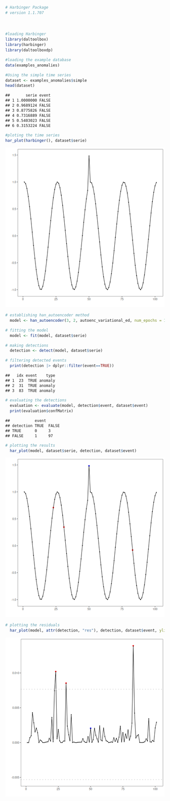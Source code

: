 
``` r
# Harbinger Package
# version 1.1.707



#loading Harbinger
library(daltoolbox)
library(harbinger) 
library(daltoolboxdp)
```


``` r
#loading the example database
data(examples_anomalies)
```


``` r
#Using the simple time series 
dataset <- examples_anomalies$simple
head(dataset)
```

```
##       serie event
## 1 1.0000000 FALSE
## 2 0.9689124 FALSE
## 3 0.8775826 FALSE
## 4 0.7316889 FALSE
## 5 0.5403023 FALSE
## 6 0.3153224 FALSE
```


``` r
#ploting the time series
har_plot(harbinger(), dataset$serie)
```

![plot of chunk unnamed-chunk-4](fig/han_autoenc_variational_ed/unnamed-chunk-4-1.png)


``` r
# establishing han_autoencoder method 
  model <- han_autoencoder(3, 2, autoenc_variational_ed, num_epochs = 1500)
```


``` r
# fitting the model
  model <- fit(model, dataset$serie)
```


``` r
# making detections
  detection <- detect(model, dataset$serie)
```


``` r
# filtering detected events
  print(detection |> dplyr::filter(event==TRUE))
```

```
##   idx event    type
## 1  23  TRUE anomaly
## 2  31  TRUE anomaly
## 3  83  TRUE anomaly
```


``` r
# evaluating the detections
  evaluation <- evaluate(model, detection$event, dataset$event)
  print(evaluation$confMatrix)
```

```
##           event      
## detection TRUE  FALSE
## TRUE      0     3    
## FALSE     1     97
```


``` r
# plotting the results
  har_plot(model, dataset$serie, detection, dataset$event)
```

![plot of chunk unnamed-chunk-10](fig/han_autoenc_variational_ed/unnamed-chunk-10-1.png)


``` r
# plotting the residuals
  har_plot(model, attr(detection, "res"), detection, dataset$event, yline = attr(detection, "threshold"))
```

![plot of chunk unnamed-chunk-11](fig/han_autoenc_variational_ed/unnamed-chunk-11-1.png)
